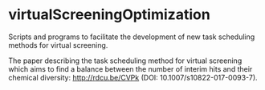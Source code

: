 # virtualScreeningOptimization
Scripts and programs to facilitate the development of new task scheduling methods for virtual screening.

The paper describing the task scheduling method for virtual screening which aims to find a balance between the number of interim hits and their chemical diversity: http://rdcu.be/CVPk (DOI: 10.1007/s10822-017-0093-7).
